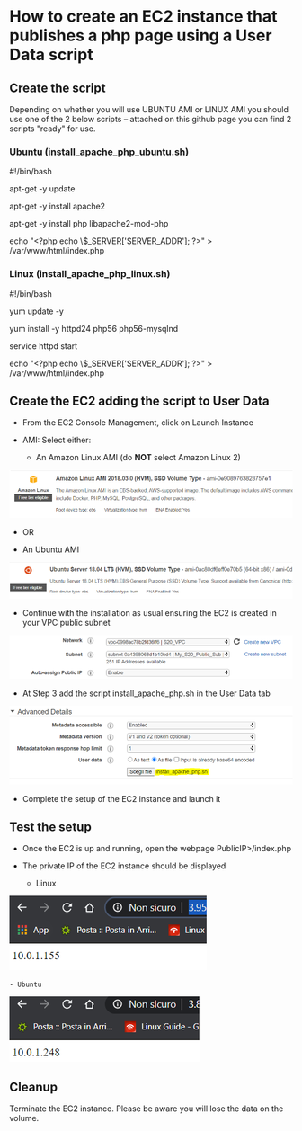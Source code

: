 # How to create an EC2 instance that publishes a php page using a User Data script

## Create the script

Depending on whether you will use UBUNTU AMI or LINUX AMI you should use
one of the 2 below scripts – attached on this github page you can find
2 scripts "ready" for use.

### Ubuntu (install_apache_php_ubuntu.sh)

\#\!/bin/bash

apt-get -y update

apt-get -y install apache2

apt-get -y install php libapache2-mod-php

echo "\<?php echo \\$\_SERVER\['SERVER\_ADDR'\]; ?\>" \>
/var/www/html/index.php

### Linux (install_apache_php_linux.sh)

\#\!/bin/bash

yum update -y

yum install -y httpd24 php56 php56-mysqlnd

service httpd start

echo "\<?php echo \\$\_SERVER\['SERVER\_ADDR'\]; ?\>" \>
/var/www/html/index.php

## Create the EC2 adding the script to User Data
  - From the EC2 Console Management, click on Launch Instance
  - AMI: Select either:
    
      - An Amazon Linux AMI (do **NOT** select Amazon Linux 2)

![](.//media/image1.png)

  - OR

  - An Ubuntu AMI

![](.//media/image2.png)

  - Continue with the installation as usual ensuring the EC2 is created
    in your VPC public subnet

![](.//media/image3.png)

  - At Step 3 add the script install\_apache\_php.sh in the User Data
    tab

![](.//media/image4.png)

  - Complete the setup of the EC2 instance and launch it

## Test the setup

  - Once the EC2 is up and running, open the webpage
    PublicIP\>/index.php

  - The private IP of the EC2 instance should be displayed
    - Linux
  
![](.//media/image5.png)

    - Ubuntu

![](.//media/image6.png)

## Cleanup

Terminate the EC2 instance. Please be aware you will lose the data on
the volume.
